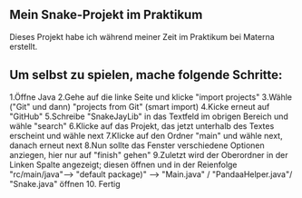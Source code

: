 ## Mein Snake-Projekt im Praktikum

Dieses Projekt habe ich während meiner Zeit im Praktikum bei Materna erstellt.

## Um selbst zu spielen, mache folgende Schritte:

1.Öffne Java
2.Gehe auf die linke Seite und klicke "import projects"
3.Wähle ("Git" und dann) "projects from Git" (smart import)
4.Kicke erneut auf "GitHub"
5.Schreibe "SnakeJayLib" in das Textfeld im obrigen Bereich und wähle "search"
6.Klicke auf das Projekt, das jetzt unterhalb des Textes erscheint und wähle next
7.Klicke auf den Ordner "main" und wähle next, danach erneut next
8.Nun sollte das Fenster verschiedene Optionen anziegen, hier nur auf "finish" gehen"
9.Zuletzt wird der Oberordner in der Linken Spalte angezeigt; diesen öffnen und in der Reienfolge 
"rc/main/java"--> "default package)" --> "Main.java" / "PandaaHelper.java"/ "Snake.java" öffnen
10. Fertig

